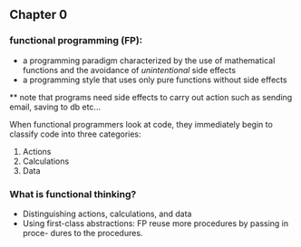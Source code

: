 ## Chapter 0

### functional programming (FP):

- a programming paradigm characterized by the use of mathematical functions and the avoidance of *unintentional* side effects
- a programming style that uses only pure functions without side effects

** note that programs need side effects to carry out action such as sending email, saving to db etc...

When functional programmers look at code, they immediately begin to classify code into three categories:
1. Actions
2. Calculations
3. Data

### What is functional thinking?

- Distinguishing actions, calculations, and data
- Using first-class abstractions: FP reuse more procedures by passing in proce- dures to the procedures.
